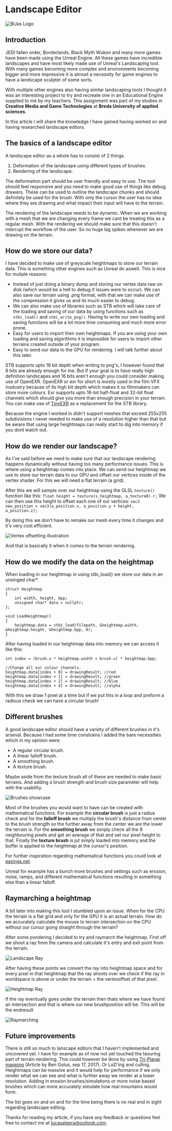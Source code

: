 # Landscape Editor

![BUas Logo](/assets/images/logo.png)

## Introduction

JEDI fallen order, Borderlands, Black Myth Wukon and many more games have been made using the Unreal Engine. All these games have incredible landscapes and have most likely made use of Unreal's Landscaping tool. With many games becoming more complex and environments becoming bigger and more impressive it is almost a necessity for game engines to have a landscape sculpter of some sorts. 

With multiple other engines also having similar landscaping tools I thought it was an interesting project to try and recreate one in an Educational Engine supplied to me by my teachers. This assignment was part of my studies in **Creative Media and Game Technologies** at **Breda University of applied sciences**.

In this article I will share the knowledge I have gained having worked on and having researched landscape editors. 


## The basics of a landscape editor

A landscape editor as a whole has to consist of 2 things. 
1. Deformation of the landscape using different types of brushes. 
2. Rendering of the landscape. 

The deformation part should be user friendly and easy to use. The tool should feel responsive and you need to make good use of things like debug drawers. These can be used to outline the landscape chunks and should definitely be used for the brush. With only the cursor the user has no idea where they are drawing and what impact their input will have to the terrain. 

The rendering of the landscape needs to be dynamic. When we are working with a mesh that we are changing every frame we cant be treating this as a regular mesh. With the rendering we should make sure that this doesn't interrupt the workflow of the user. So no huge lag spikes whenever we are drawing on the terrain. 

## How do we store our data?

I have decided to make use of greyscale heightmaps to store our terrain data. This is something other engines such as Unreal do aswell. This is nice for muliple reasons: 
- Instead of just doing a binary dump and storing our vertex data raw on disk (which would be a hell to debug if issues were to occur). We can also save our terrain using .png format, with that we can make use of the compression it gives us and its much easier to debug. 
- We can also make use of libraries such as STB which will take care of the loading and saving of our data by using functions such as `stbi_load()` and `stbi_write_png()`. Having to write our own loading and saving functions will be a lot more time consuming and much more error prone. 
- Easy for users to import their own heightmaps. If you are using your own loading and saving algorithms it is impossible for users to import other terrains created outside of your program. 
- Easy to send our data to the GPU for rendering. I will talk further about this later. 

STB supports upto 16 bit depth when writing to png's, I however found that 8 bits are already enough for me. But if your goal is to have really high definition landscapes and 16 bits aren't enough you could consider making use of OpenEXR. OpenEXR or exr for short is mostly used in the film VFX insdustry because of its high bit depth which makes it so filmmakers can store more colours. Exr supports upto 16-bit half-float and 32-bit float channels which should give you more than enough precision in your terrain. You can make use of [TinyEXR](https://github.com/syoyo/tinyexr) as a replacement for the STB library.

Because the engine I worked in didn't support meshes that exceed 255x255 subdivisions I never needed to make use of a resolution higher than that but be aware that using large heightmaps can really start to dig into memory if you dont watch out. 

## How do we render our landscape?

As I've said before we need to make sure that our landscape rendering happens dynamically without having too many performance issues. This is where using a heightmap comes into place. We can send our heightmap we use to store our terrain data to our GPU and offset our vertices inside of the vertex shader. For this we will need a flat terrain (a grid). 

After this we will sample over our heightmap using the GLSL `texture()` function like this: 
`float height = texture(s_heightmap, a_texture0).r;`
We can then use this height to offset each one of our vertices: 
`vec3 new_position = vec3(a_position.x, a_position.y + height, a_position.z);`

By doing this we don't have to remake our mesh every time it changes and it's very cost efficient. 

![Vertex offsetting illustration](/assets/images/VertexShaderHeightmap.png)

And that is basically it when it comes to the terrain rendering. 

## How do we modify the data on the heightmap

When loading in our heightmap in using stbi_load() we store our data in an unsinged char*. 

```
struct Heightmap
{
    int width, height, bpp;
    unsigned char* data = nullptr;
};

void LoadHeightmap()
{
    heightmap.data = stbi_load(filepath, &heightmap.width, &heightmap.height, &heightmap.bpp, 0);
}
```

After having loaded in our heightmap data into memory we can access it like this:
```
int index = (brush.x * heightmap.width + brush.x) * heightmap.bpp;

//Change all our colour channels.
heightmap.data[index + 0] = drawingResult; //red
heightmap.data[index + 1] = drawingResult; //green
heightmap.data[index + 2] = drawingResult; //blue
heightmap.data[index + 4] = drawingResult; //alpha
```

With this we draw 1 pixel at a time but if we put this in a loop and preform a radious check we can have a circular brush!

## Different brushes

A good landscape editor should have a variety of different brushes in it's arsenal. Because I had some time constrains I added the bare necessities which in my opinion were:
- A regular circular brush. 
- A linear falloff brush. 
- A smoothing brush. 
- A texture brush. 

Maybe aside from the texture brush all of these are needed to make basic terrains. And adding a brush strength and brush size parameter will help with the usability. 

![Brushes showcase](/assets/images/BrushTypes.png)

Most of the brushes you would want to have can be created with mathematical functions. 
For example the **circular brush** is just a radius check and for the **falloff brush** we multiply the brush's distance from center to the brush strength so the further away from the center we are the lower the terrain is. 
For the **smoothing brush** we simply check all the 8 neighbouring pixels and get an average of that and set our pixel height to that. 
Finally the **texture brush** is jut simply loaded into memory and the buffer is applied to the heightmap at the cursor's position. 

For further inspiration regarding mathematical functions you could look at [easings.net](https://easings.net/).

Unreal for example has a bunch more brushes and settings such as erosion, noise, ramps, and different mathematical functions resulting in something else than a linear falloff. 

## Raymarching a heightmap

A bit later into making this tool I stumbled upon an issue. When for the CPU the terrain is a flat grid and only for the GPU it is an actual terrain. How do we accurately calculate the mouse to terrain intersection on the CPU without our cursur going straight through the terrain? 

After some pondering I decided to try and raymarch the heightmap. 
First off we shoot a ray from the camera and calculate it's entry and exit point from the terrain. 

![Landscape Ray](/assets/images/LandscapeRay.png)

After having these points we convert the ray into heightmap space and for every pixel in that heightmap that the ray shoots over we check if the ray in worldspace is above or under the terrain + the vertexoffset of that pixel. 

![Heightmap Ray](/assets/images/HeightmapRay.gif)

If the ray eventually goes under the terrain then thats where we have found an intersection and that is where our new brushposition will be. This will be the endresult

![Raymarching](/assets/images/RayMarching.gif)


## Future improvements

There is still so much to lanscape editors that I haven't implemented and uncovered yet. I have for example as of now not yet touched the texuring part of terrain rendering. This could however be done by using [Tri-Planar mapping](https://bgolus.medium.com/normal-mapping-for-a-triplanar-shader-10bf39dca05a) (Article by Ben Golus, sep 17, 2017). 
Or LoD'ing and culling. Heightmaps can be massive and it would help for performance if we only render what we can see and what is further away we render at a lower resolution. 
Adding in erosion brushes/simulations or more noise based brushes which can more accurately simulate how real mountains would form. 

The list goes on and on and for the time being there is no real end in sight regarding landscape editing. 

Thanks for reading my article, if you have any feedback or questions feel free to contact me at [lucasalgera@outlook.com](lucasalgera@outlook.com). 